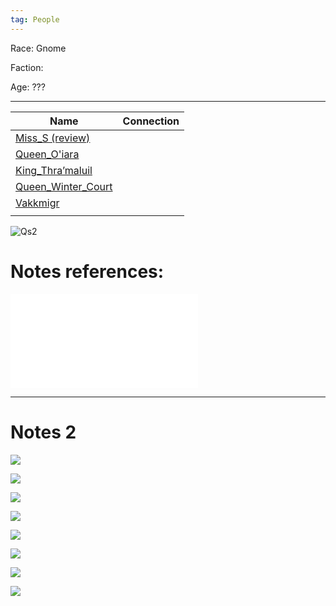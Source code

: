 ```yaml
---
tag: People
---
```


Race: Gnome


Faction:


Age: ???


***
| Name                                        | Connection |
| ------------------------------------------- | ---------- |
| [Miss_S (review)](Miss_S%20(review).md)                         |            |
| [Queen_O'iara](Queen_O'iara.md)           |            |
| [King_Thra’maluil](King_Thra’maluil.md)     |            |
| [Queen_Winter_Court](Queen_Winter_Court.md) |            |
| [Vakkmigr](Vakkmigr.md)                     |            |
|                                             |            |




![Qs2](../Attachments/Qs2.png)

# Notes references:
![Briza_attach](../Insights/Attach/Briza_attach.md)

---
# Notes 2
![](../Insights/Attach/2_Pictures4Losers/20220123082842.png)

![](../Insights/Attach/2_Pictures4Losers/20220123082903.png)

![](../Insights/Attach/2_Pictures4Losers/20220123082924.png)

![](../Insights/Attach/2_Pictures4Losers/20220123082946.png)

![](../Insights/Attach/2_Pictures4Losers/20220123083017.png)

![](../Insights/Attach/2_Pictures4Losers/20220123083030.png)

![](../Insights/Attach/2_Pictures4Losers/20220123083046.png)

![](../Insights/Attach/2_Pictures4Losers/20220123083100.png)
